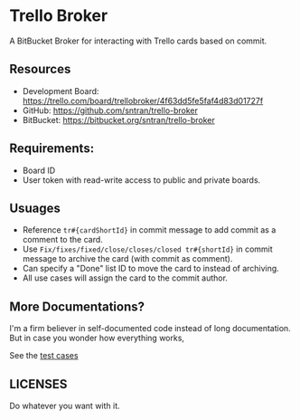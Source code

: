 # Trello Broker

A BitBucket Broker for interacting with Trello cards based on commit.

## Resources

* Development Board: https://trello.com/board/trellobroker/4f63dd5fe5faf4d83d01727f
* GitHub: https://github.com/sntran/trello-broker
* BitBucket: https://bitbucket.org/sntran/trello-broker

## Requirements:

* Board ID
* User token with read-write access to public and private boards.

## Usuages

* Reference `tr#{cardShortId}` in commit message to add commit as a comment to the card.
* Use `Fix/fixes/fixed/close/closes/closed tr#{shortId}` in commit message to archive the card (with commit as comment).
* Can specify a "Done" list ID to move the card to instead of archiving.
* All use cases will assign the card to the commit author.

## More Documentations?

I'm a firm believer in self-documented code instead of long documentation. But in case you wonder how everything works,

See the [test cases](./test_trello.py)

## LICENSES

Do whatever you want with it.